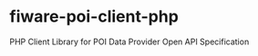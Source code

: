 fiware-poi-client-php
=====================

PHP Client Library for POI Data Provider Open API Specification
